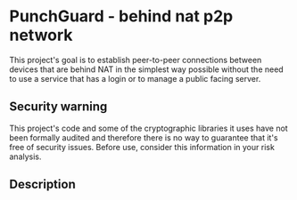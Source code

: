 # PunchGuard - behind nat p2p network

This project's goal is to establish peer-to-peer connections between devices that are behind NAT in the simplest way possible without the need to use a service that has a login or to manage a public facing server.

## Security warning

This project's code and some of the cryptographic libraries it uses have not been formally audited and therefore there is no way to guarantee that it's free of security issues. Before use, consider this information in your risk analysis.

## Description


